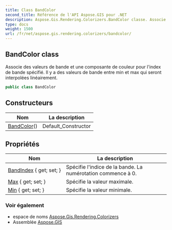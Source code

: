 ```yaml
---
title: Class BandColor
second_title: Référence de l'API Aspose.GIS pour .NET
description: Aspose.Gis.Rendering.Colorizers.BandColor classe. Associe des valeurs de bande et une composante de couleur pour lindex de bande spécifié. Il y a des valeurs de bande entre min et max qui seront interpolées linéairement.
type: docs
weight: 1500
url: /fr/net/aspose.gis.rendering.colorizers/bandcolor/
---
```

## BandColor class

Associe des valeurs de bande et une composante de couleur pour l'index de bande spécifié. Il y a des valeurs de bande entre min et max qui seront interpolées linéairement.

```csharp
public class BandColor
```

## Constructeurs

| Nom | La description |
| --- | --- |
| [BandColor](bandcolor/)() | Default_Constructor |

## Propriétés

| Nom | La description |
| --- | --- |
| [BandIndex](../../aspose.gis.rendering.colorizers/bandcolor/bandindex/) { get; set; } | Spécifie l'indice de la bande. La numérotation commence à 0. |
| [Max](../../aspose.gis.rendering.colorizers/bandcolor/max/) { get; set; } | Spécifie la valeur maximale. |
| [Min](../../aspose.gis.rendering.colorizers/bandcolor/min/) { get; set; } | Spécifie la valeur minimale. |

### Voir également

* espace de noms [Aspose.Gis.Rendering.Colorizers](../../aspose.gis.rendering.colorizers/)
* Assemblée [Aspose.GIS](../../)


